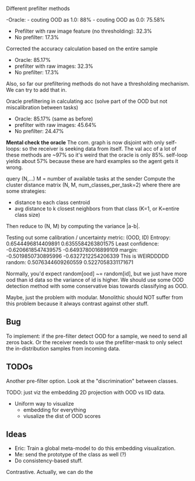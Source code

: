 
Different prefilter methods

-Oracle: 
    - couting OOD as 1.0: 88%
    - couting OOD as 0.0: 75.58%
- Prefilter with raw image feature (no thresholding): 32.3%
- No prefilter: 17.3% 

Corrected the accuracy calculation based on the entire sample
- Oracle: 85.17%
- prefilter with raw images: 32.3%
- No prefilter: 17.3%

Also, so far our prefiltering methods do not have a thresholding mechanism. We can try to add that in.

Oracle prefiltering in calculating acc (solve part of the OOD but not miscalibration between tasks)
- Oracle: 85.17% (same as before)
- prefilter with raw images: 45.64%
- No prefilter: 24.47%


__Mental check the oracle__
The com. graph is now disjoint with only self-loops: so the receiver is seeking data from itself. The val acc of a lot of these methods are ~97% so it's weird that the oracle is only 85%. self-loop yields about 57% because these are hard examples so the agent gets it wrong.

query (N,...)
M = number of available tasks at the sender
Compute the cluster distance matrix (N, M, num_classes_per_task=2)
where there are some strategies:
- distance to each class centroid
- avg distance to k closest neighbors from that class (K=1, or K=entire class size)

Then reduce to (N, M) by computing the variance |a-b|. 


Testing out some calibration / uncertainty metric:
(OOD, ID)
Entropy: 0.6544496814409891 0.6355584263801575
Least confidence: -0.6206618547439575 -0.6493780016899109
margin: -0.5019850730895996 -0.6327212254206339
This is WEIRDDDDD
random: 0.5076344609260559 0.5227058331171671

Normally, you'd expect random[ood] ~= random[id], but we just have more ood than id data
so the variance of id is higher. We should use some OOD detection method with some conservative bias towards classifying as OOD.

Maybe, just the problem with modular. Monolithic should NOT suffer from this problem because it always contrast against other stuff.



## Bug
To implement: if the pre-filter detect OOD for a sample, we need to send all zeros back. Or the receiver needs to use the prefilter-mask to only select the in-distribution samples from incoming data.


## TODOs
Another pre-filter option. Look at the "discrimination" between classes.

TODO: just viz the embedding 2D projection with OOD vs IID data.
- Uniform way to visualize
    - embedding for everything
    - viusalize the dist of OOD scores

## Ideas
- Eric: Train a global meta-model to do this embedding visualization.
- Me: send the prototype of the class as well (?)
- Do consistency-based stuff.





Contrastive.
Actually, we can do the 
